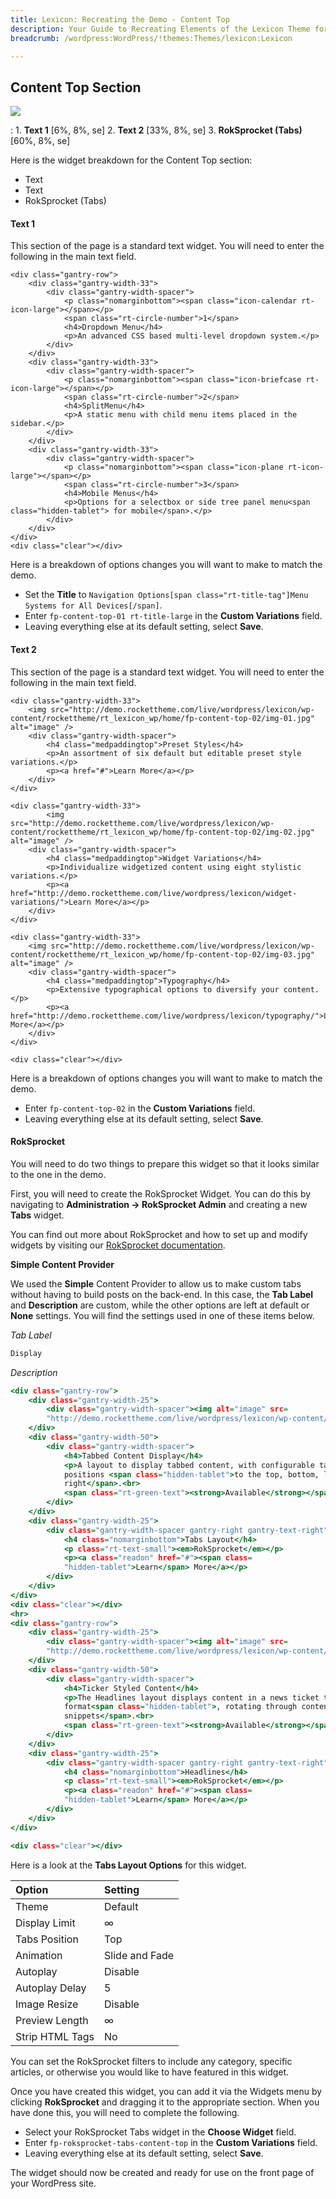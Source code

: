 ```yaml
---
title: Lexicon: Recreating the Demo - Content Top
description: Your Guide to Recreating Elements of the Lexicon Theme for WordPress
breadcrumb: /wordpress:WordPress/!themes:Themes/lexicon:Lexicon

---
```


Content Top Section
-----

![][demo]

:   1. **Text 1** [6%, 8%, se]
    2. **Text 2** [33%, 8%, se]
    3. **RokSprocket (Tabs)** [60%, 8%, se]

Here is the widget breakdown for the Content Top section:

* Text
* Text
* RokSprocket (Tabs)

#### Text 1

This section of the page is a standard text widget. You will need to enter the following in the main text field.

~~~
<div class="gantry-row">
    <div class="gantry-width-33">
        <div class="gantry-width-spacer">
            <p class="nomarginbottom"><span class="icon-calendar rt-icon-large"></span></p>
            <span class="rt-circle-number">1</span>
            <h4>Dropdown Menu</h4>
            <p>An advanced CSS based multi-level dropdown system.</p>
        </div>
    </div>
    <div class="gantry-width-33">
        <div class="gantry-width-spacer">
            <p class="nomarginbottom"><span class="icon-briefcase rt-icon-large"></span></p>
            <span class="rt-circle-number">2</span>
            <h4>SplitMenu</h4>
            <p>A static menu with child menu items placed in the sidebar.</p>
        </div>
    </div>
    <div class="gantry-width-33">
        <div class="gantry-width-spacer">
            <p class="nomarginbottom"><span class="icon-plane rt-icon-large"></span></p>
            <span class="rt-circle-number">3</span>
            <h4>Mobile Menus</h4>
            <p>Options for a selectbox or side tree panel menu<span class="hidden-tablet"> for mobile</span>.</p>
        </div>
    </div>
</div>
<div class="clear"></div>
~~~

Here is a breakdown of options changes you will want to make to match the demo.

* Set the **Title** to `Navigation Options[span class="rt-title-tag"]Menu Systems for All Devices[/span]`.
* Enter `fp-content-top-01 rt-title-large` in the **Custom Variations** field.
* Leaving everything else at its default setting, select **Save**.

#### Text 2

This section of the page is a standard text widget. You will need to enter the following in the main text field.

~~~
<div class="gantry-width-33">
    <img src="http://demo.rockettheme.com/live/wordpress/lexicon/wp-content/rockettheme/rt_lexicon_wp/home/fp-content-top-02/img-01.jpg" alt="image" />
    <div class="gantry-width-spacer">
        <h4 class="medpaddingtop">Preset Styles</h4>
        <p>An assortment of six default but editable preset style variations.</p>
        <p><a href="#">Learn More</a></p>
    </div>
</div>

<div class="gantry-width-33">
        <img src="http://demo.rockettheme.com/live/wordpress/lexicon/wp-content/rockettheme/rt_lexicon_wp/home/fp-content-top-02/img-02.jpg" alt="image" />
    <div class="gantry-width-spacer">
        <h4 class="medpaddingtop">Widget Variations</h4>
        <p>Individualize widgetized content using eight stylistic variations.</p>
        <p><a href="http://demo.rockettheme.com/live/wordpress/lexicon/widget-variations/">Learn More</a></p>
    </div>
</div>

<div class="gantry-width-33">
    <img src="http://demo.rockettheme.com/live/wordpress/lexicon/wp-content/rockettheme/rt_lexicon_wp/home/fp-content-top-02/img-03.jpg" alt="image" />
    <div class="gantry-width-spacer">
        <h4 class="medpaddingtop">Typography</h4>
        <p>Extensive typographical options to diversify your content.</p>
        <p><a href="http://demo.rockettheme.com/live/wordpress/lexicon/typography/">Learn More</a></p>
    </div>
</div>

<div class="clear"></div>
~~~

Here is a breakdown of options changes you will want to make to match the demo.

* Enter `fp-content-top-02` in the **Custom Variations** field.
* Leaving everything else at its default setting, select **Save**.

#### RokSprocket

You will need to do two things to prepare this widget so that it looks similar to the one in the demo.

First, you will need to create the RokSprocket Widget. You can do this by navigating to **Administration -> RokSprocket Admin** and creating a new **Tabs** widget.

You can find out more about RokSprocket and how to set up and modify widgets by visiting our [RokSprocket documentation][roksprocket].

**Simple Content Provider**

We used the **Simple** Content Provider to allow us to make custom tabs without having to build posts on the back-end. In this case, the **Tab Label** and **Description** are custom, while the other options are left at default or **None** settings. You will find the settings used in one of these items below.

*Tab Label*

~~~ .html
Display
~~~

*Description*

~~~ .html
<div class="gantry-row">
    <div class="gantry-width-25">
        <div class="gantry-width-spacer"><img alt="image" src=
        "http://demo.rockettheme.com/live/wordpress/lexicon/wp-content/rockettheme/rt_lexicon_wp/home/fp-roksprocket-tabs-content-top/img-01.jpg"></div>
    </div>
    <div class="gantry-width-50">
        <div class="gantry-width-spacer">
            <h4>Tabbed Content Display</h4>
            <p>A layout to display tabbed content, with configurable tab
            positions <span class="hidden-tablet">to the top, bottom, left or
            right</span>.<br>
            <span class="rt-green-text"><strong>Available</strong></span></p>
        </div>
    </div>
    <div class="gantry-width-25">
        <div class="gantry-width-spacer gantry-right gantry-text-right">
            <h4 class="nomarginbottom">Tabs Layout</h4>
            <p class="rt-text-small"><em>RokSprocket</em></p>
            <p><a class="readon" href="#"><span class=
            "hidden-tablet">Learn</span> More</a></p>
        </div>
    </div>
</div>
<div class="clear"></div>
<hr>
<div class="gantry-row">
    <div class="gantry-width-25">
        <div class="gantry-width-spacer"><img alt="image" src=
        "http://demo.rockettheme.com/live/wordpress/lexicon/wp-content/rockettheme/rt_lexicon_wp/home/fp-roksprocket-tabs-content-top/img-02.jpg"></div>
    </div>
    <div class="gantry-width-50">
        <div class="gantry-width-spacer">
            <h4>Ticker Styled Content</h4>
            <p>The Headlines layout displays content in a news ticket type
            format<span class="hidden-tablet">, rotating through content
            snippets</span>.<br>
            <span class="rt-green-text"><strong>Available</strong></span></p>
        </div>
    </div>
    <div class="gantry-width-25">
        <div class="gantry-width-spacer gantry-right gantry-text-right">
            <h4 class="nomarginbottom">Headlines</h4>
            <p class="rt-text-small"><em>RokSprocket</em></p>
            <p><a class="readon" href="#"><span class=
            "hidden-tablet">Learn</span> More</a></p>
        </div>
    </div>
</div>

<div class="clear"></div>
~~~

Here is a look at the **Tabs Layout Options** for this widget.

| Option          | Setting        |
| :-------------- | :------------  |
| Theme           | Default        |
| Display Limit   | ∞              |
| Tabs Position   | Top            |
| Animation       | Slide and Fade |
| Autoplay        | Disable        |
| Autoplay Delay  | 5              |
| Image Resize    | Disable        |
| Preview Length  | ∞              |
| Strip HTML Tags | No             |

You can set the RokSprocket filters to include any category, specific articles, or otherwise you would like to have featured in this widget.

Once you have created this widget, you can add it via the Widgets menu by clicking **RokSprocket** and dragging it to the appropriate section. When you have done this, you will need to complete the following.

* Select your RokSprocket Tabs widget in the **Choose Widget** field.
* Enter `fp-roksprocket-tabs-content-top` in the **Custom Variations** field.
* Leaving everything else at its default setting, select **Save**.

The widget should now be created and ready for use on the front page of your WordPress site.

[demo]: assets/demo_4.jpeg
[roksprocket]: ../../plugins/roksprocket/